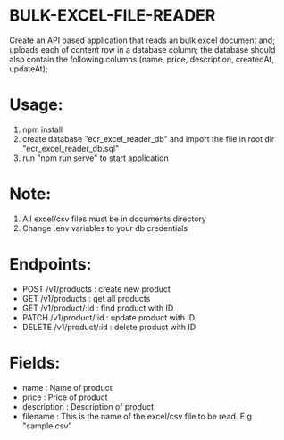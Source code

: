 # BULK-EXCEL-FILE-READER
Create an API based application that reads an bulk excel document and;
uploads each of content row in a database column;
the database should also contain the following columns (name, price, description, createdAt, updateAt);

<!-- requirements;
1. Node.Js
2. Express.Js
3. MySQL

Note;
1. Review would be on code structure and everything OOP. -->

# Usage:
1. npm install
2. create database "ecr_excel_reader_db" and import the file in root dir "ecr_excel_reader_db.sql"
3. run "npm run serve" to start application


# Note:
1. All excel/csv files must be in documents directory
2. Change .env variables to your db credentials


# Endpoints:
* POST /v1/products       : create new product
* GET /v1/products        : get all products
* GET /v1/product/:id     : find product with ID
* PATCH /v1/product/:id   : update product with ID
* DELETE /v1/product/:id  : delete product with ID


# Fields:
* name        : Name of product
* price       : Price of product
* description : Description of product
* filename    : This is the name of the excel/csv file to be read. E.g "sample.csv"